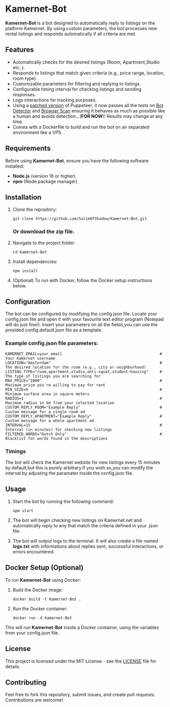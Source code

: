 # Kamernet-Bot

**Kamernet-Bot** is a bot designed to automatically reply to listings on the platform Kamernet. By using custom parameters, the bot processes new rental listings and responds automatically if all criteria are met.

## Features

- Automatically checks for the desired listings (Room, Apartment,Studio etc..).
- Responds to listings that match given criteria (e.g., price range, location, room type).
- Customizable parameters for filtering and replying to listings.
- Configurable timing interval for checking listings and sending responses.
- Logs interactions for tracking purposes.
- Using a [patched version](https://github.com/rebrowser/rebrowser-patches) of Puppeteer, it now passes all the tests on [Bot Detector](https://bot-detector.rebrowser.net/) and [Browser Scan](https://www.browserscan.net/bot-detection) ensuring it behaves as much as possible like a human and avoids detection...(**FOR NOW**)!
  Results may change at any time.
- Comes with a Dockerfile to build and run the bot on an separated environment like a VPS.

## Requirements

Before using **Kamernet-Bot**, ensure you have the following software installed:

- **Node.js** (version 16 or higher)
- **npm** (Node package manager)

## Installation

1.  Clone the repository:

    ```
    git clone https://github.com/SalimOfShadow/Kamernet-Bot.git
    ```

    ### Or download the **zip** file.

2.  Navigate to the project folder:

    ```
    cd Kamernet-Bot
    ```

3.  Install dependencies:

    ```
    npm install
    ```

4.  (Optional) To run with Docker, follow the Docker setup instructions below.

## Configuration

The bot can be configured by modifying the config.json file.
Locate your config.json file and open it with your favourite text editor program (Notepad will do just fine!).
Insert your parameters on all the fields,you can use the provided config.default.json file as a template.

### Example config.json file parameters:

    KAMERNET_EMAIL=your_email                                           # Your Kamernet username
    LOCATION="Amsterdam"                                                # The desired location for the room (e.g., city or neighborhood)
    LISTING_TYPE="room,apartment,studio,anti-squat,student-housing"     # The type of listings you are searching for
    MAX_PRICE="1000"                                                    # Maximum price you're willing to pay for rent
    MIN_SIZE=6                                                          # Minimum surface area in square meters
    RADIUS=1                                                            # Maximum radius in km from your selected location
    CUSTOM_REPLY_ROOM="Example Reply"                                   # Custom message for a single room ad
    CUSTOM_REPLY_APARTMENT="Example Reply"                              # Custom message for a whole apartment ad
    INTERVAL=15                                                         # Interval (in minutes) for checking new listings
    FILTERED_WORDS="Dutch Only"                                         # Blacklist for words found in the descriptions

### Timings

The bot will check the Kamernet website for new listings every 15 minutes by default,but this is purely arbitrary.If you wish so,you can modify the interval by adjusting the paramater inside the config.json file.

## Usage

1. Start the bot by running the following command:

   ```
   npm start
   ```

2. The bot will begin checking new listings on Kamernet.net and automatically reply to any that match the criteria defined in your .json file.

3. The bot will output logs to the terminal. It will also create a file named **logs.txt** with informations about replies sent, successful interactions, or errors encountered.

## Docker Setup (Optional)

To run **Kamernet-Bot** using Docker:

1. Build the Docker image:

   ```
   docker build -t Kamernet-Bot .
   ```

2. Run the Docker container:

   ```
   docker run -d Kamernet-Bot
   ```

This will run **Kamernet-Bot** inside a Docker container, using the variables from your config.json file.

## License

This project is licensed under the MIT License - see the [LICENSE](LICENSE) file for details.

## Contributing

Feel free to fork this repository, submit issues, and create pull requests. Contributions are welcome!
